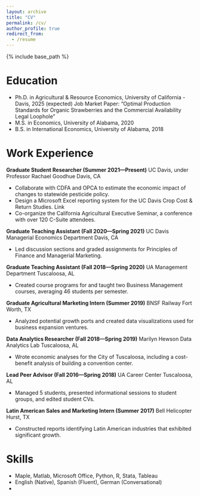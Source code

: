 ```yaml
---
layout: archive
title: "CV"
permalink: /cv/
author_profile: true
redirect_from:
  - /resume
---
```


{% include base_path %}

Education
======
* Ph.D. in Agricultural & Resource Economics, University of California - Davis, 2025 (expected)
  Job Market Paper: “Optimal Production Standards for Organic Strawberries and the Commercial Availability Legal Loophole”
* M.S. in Economics, University of Alabama, 2020
* B.S. in International Economics, University of Alabama, 2018

Work Experience
======
**Graduate Student Researcher (Summer 2021—Present)**
UC Davis, under Professor Rachael Goodhue Davis, CA
* Collaborate with CDFA and OPCA to estimate the economic impact of changes to statewide pesticide policy.
* Design a Microsoft Excel reporting system for the UC Davis Crop Cost & Return Studies. Link
* Co-organize the California Agricultural Executive Seminar, a conference with over 120 C-Suite attendees.

**Graduate Teaching Assistant (Fall 2020—Spring 2021)**
UC Davis Managerial Economics Department Davis, CA
* Led discussion sections and graded assignments for Principles of Finance and Managerial Marketing.

**Graduate Teaching Assistant (Fall 2018—Spring 2020)**
UA Management Department Tuscaloosa, AL
* Created course programs for and taught two Business Management courses, averaging 46 students per semester.

**Graduate Agricultural Marketing Intern (Summer 2019)**
BNSF Railway Fort Worth, TX
* Analyzed potential growth ports and created data visualizations used for business expansion ventures.

**Data Analytics Researcher (Fall 2018—Spring 2019)**
Marilyn Hewson Data Analytics Lab Tuscaloosa, AL
* Wrote economic analyses for the City of Tuscaloosa, including a cost-benefit analysis of building a convention center.

**Lead Peer Advisor (Fall 2016—Spring 2018)**
UA Career Center Tuscaloosa, AL
* Managed 5 students, presented informational sessions to student groups, and edited student CVs.

**Latin American Sales and Marketing Intern (Summer 2017)**
Bell Helicopter Hurst, TX
* Constructed reports identifying Latin American industries that exhibited significant growth.

Skills
======
* Maple, Matlab, Microsoft Office, Python, R, Stata, Tableau
* English (Native), Spanish (Fluent), German (Conversational)
* 
